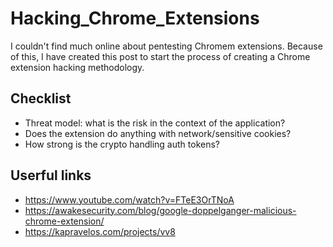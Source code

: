 # Hacking_Chrome_Extensions
I couldn't find much online about pentesting Chromem extensions. Because of this, I have created this post to start the process of creating a Chrome extension hacking methodology. 

## Checklist 
- Threat model: what is the risk in the context of the application?
- Does the extension do anything with network/sensitive cookies?
- How strong is the crypto handling auth tokens?
 
## Userful links
- https://www.youtube.com/watch?v=FTeE3OrTNoA
- https://awakesecurity.com/blog/google-doppelganger-malicious-chrome-extension/
- https://kapravelos.com/projects/vv8